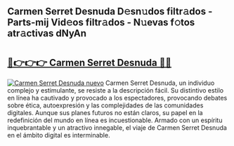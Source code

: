 ## Carmen Serret Desnuda D𝚎sn𝚞dos filtr𝚊dos - Parts-mij Vid𝚎os filtr𝚊dos - N𝚞evas f𝚘tos atr𝚊ctivas dNyAn

# <h2><a href="http://mb49xpi.tromn.icu/?c=Carmen+Serret+Desnuda">🔗👉👉👉 Carmen Serret Desnuda 🔗🔗</a></h2>

[![Carmen Serret Desnuda nuevo](https://i.imgur.com/pEAQMta.gif)](http://mb49xpi.tromn.icu/?c=Carmen+Serret+Desnuda)
Carmen Serret Desnuda, un individuo complejo y estimulante, se resiste a la descripción fácil. Su distintivo estilo en línea ha cautivado y provocado a los espectadores, provocando debates sobre ética, autoexpresión y las complejidades de las comunidades digitales. Aunque sus planes futuros no están claros, su papel en la redefinición del mundo en línea es incuestionable. Armado con un espíritu inquebrantable y un atractivo innegable, el viaje de Carmen Serret Desnuda en el ámbito digital es interminable.
